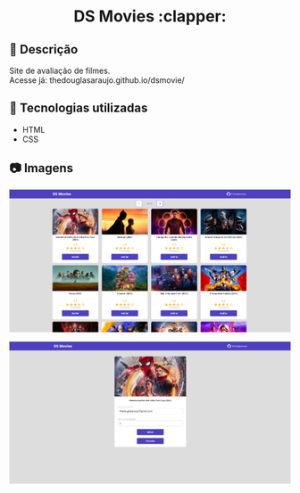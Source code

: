 <h1 align="center">DS Movies :clapper:</h1>

## :memo: Descrição
Site de avaliação de filmes. <br/>
Acesse já: thedouglasaraujo.github.io/dsmovie/

## :wrench: Tecnologias utilizadas
- HTML
- CSS

## :camera: Imagens
 <p align="center">
  <img src="img/captura.png">
</p>
<p align="center">
  <img src="img/captura2.png">
</p>